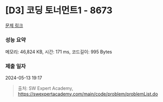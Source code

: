 # [D3] 코딩 토너먼트1 - 8673 

[문제 링크](https://swexpertacademy.com/main/code/problem/problemDetail.do?contestProbId=AW2Jldrqlo4DFASu) 

### 성능 요약

메모리: 46,824 KB, 시간: 171 ms, 코드길이: 995 Bytes

### 제출 일자

2024-05-13 19:17



> 출처: SW Expert Academy, https://swexpertacademy.com/main/code/problem/problemList.do